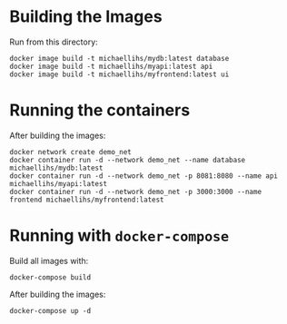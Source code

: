 Building the Images
===================

Run from this directory:

    docker image build -t michaellihs/mydb:latest database
    docker image build -t michaellihs/myapi:latest api
    docker image build -t michaellihs/myfrontend:latest ui


Running the containers
======================

After building the images:

    docker network create demo_net
    docker container run -d --network demo_net --name database michaellihs/mydb:latest
    docker container run -d --network demo_net -p 8081:8080 --name api michaellihs/myapi:latest
    docker container run -d --network demo_net -p 3000:3000 --name frontend michaellihs/myfrontend:latest


Running with `docker-compose`
=============================

Build all images with:

    docker-compose build

After building the images:

    docker-compose up -d
    
